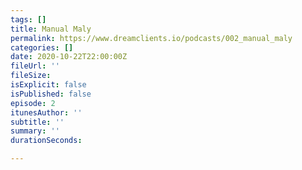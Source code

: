 ```yaml
---
tags: []
title: Manual Maly
permalink: https://www.dreamclients.io/podcasts/002_manual_maly
categories: []
date: 2020-10-22T22:00:00Z
fileUrl: ''
fileSize: 
isExplicit: false
isPublished: false
episode: 2
itunesAuthor: ''
subtitle: ''
summary: ''
durationSeconds: 

---
```

